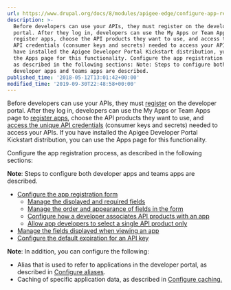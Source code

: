 ```yaml
---
url: https://www.drupal.org/docs/8/modules/apigee-edge/configure-app-registration
description: >-
  Before developers can use your APIs, they must register on the developer
  portal. After they log in, developers can use the My Apps or Team Apps page to
  register apps, choose the API products they want to use, and access the unique
  API credentials (consumer keys and secrets) needed to access your APIs. If you
  have installed the Apigee Developer Portal Kickstart distribution, you can use
  the Apps page for this functionality. Configure the app registration process,
  as described in the following sections: Note: Steps to configure both
  developer apps and teams apps are described.
published_time: '2018-05-12T13:01:42+00:00'
modified_time: '2019-09-30T22:48:58+00:00'
---
```

Before developers can use your APIs, they must [register](how-app-developers-interact-with-the-apigee-edge-module#registering-an-app-developer-account) on the developer portal. After they log in, developers can use the My Apps or Team Apps page to [register apps](how-app-developers-interact-with-the-apigee-edge-module#registering-an-app), choose the API products they want to use, and [access the unique API credentials](how-app-developers-interact-with-the-apigee-edge-module#view-api-key) (consumer keys and secrets) needed to access your APIs. If you have installed the Apigee Developer Portal Kickstart distribution, you can use the Apps page for this functionality.

Configure the app registration process, as described in the following sections:

**Note**: Steps to configure both developer apps and teams apps are described. 

* [Configure the app registration form](#configuring-the-app-registration-form)  
   * [Manage the displayed and required fields](#managing-the-displayed-and-required-fields)  
   * [Manage the order and appearance of fields in the form](#managing-the-order-and-appearance-of-fields-in-the-form)  
   * [Configure how a developer associates API products with an app](#configuring-how-a-developer-associates-api-products-with-an-app)  
   * [Allow app developers to select a single API product only](#allowing-app-developers-to-select-a-single-API-product-only)
* [Manage the fields displayed when viewing an app](#managing-the-fields-displayed-when-viewing-an-app)
* [Configure the default expiration for an API key](#configure-the-default-expiration-for-an-API-key)

**Note**: In addition, you can configure the following:

* Alias that is used to refer to applications in the developer portal, as described in [Configure aliases](configure-aliases).
* Caching of specific application data, as described in [Configure caching.](configure-caching)